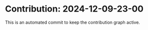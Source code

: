 # Contribution: 2024-12-09-23-00
This is an automated commit to keep the contribution graph active.
